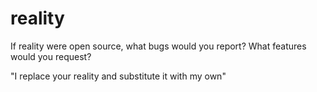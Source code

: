 # reality
If reality were open source, what bugs would you report? What features would you request?

"I replace your reality and substitute it with my own"
